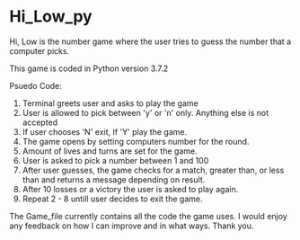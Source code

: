 # Hi_Low_py
Hi, Low is the number game where the user tries to guess the number that a computer picks. 

This game is coded in Python version 3.7.2

Psuedo Code: 
1. Terminal greets user and asks to play the game 
2. User is allowed to pick between 'y' or 'n' only. Anything else is not accepted
3. If user chooses 'N' exit, If 'Y' play the game.
4. The game opens by setting computers number for the round.
5. Amount of lives and turns are set for the game.
6. User is asked to pick a number between 1 and 100
7. After user guesses, the game checks for a match, greater than, or less than and returns a message depending on result. 
8. After 10 losses or a victory the user is asked to play again. 
9. Repeat 2 - 8 untill user decides to exit the game. 


The Game_file currently contains all the code the game uses. 
I would enjoy any feedback on how I can improve and in what ways. Thank you. 
